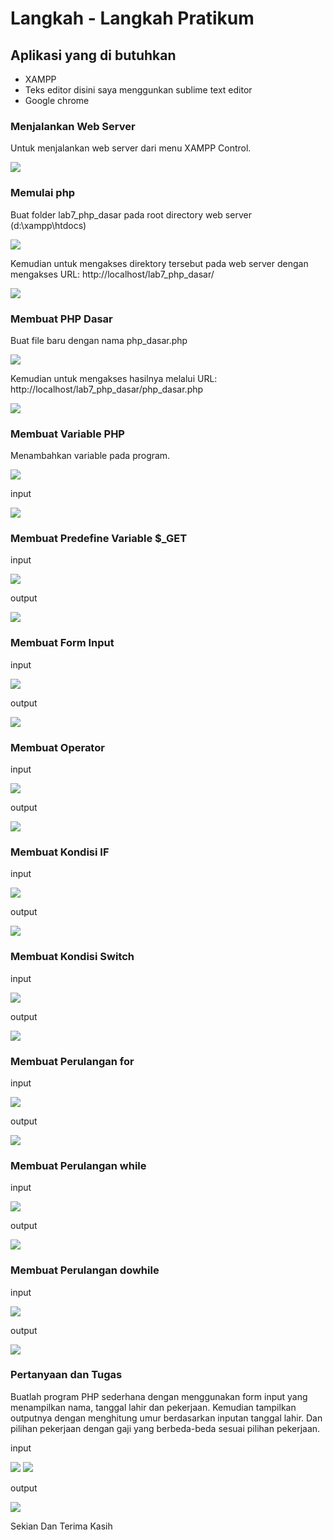 # Langkah - Langkah Pratikum

## Aplikasi yang di butuhkan
- XAMPP
- Teks editor disini saya menggunkan sublime text editor
- Google chrome

### Menjalankan Web Server

Untuk menjalankan web server dari menu XAMPP Control.

![](photo/1.PNG)

### Memulai php
Buat folder lab7_php_dasar pada root directory web server (d:\xampp\htdocs)

![](photo/2.PNG)

Kemudian untuk mengakses direktory tersebut pada web server dengan mengakses URL:
http://localhost/lab7_php_dasar/

![](photo/3.PNG)

### Membuat PHP Dasar
Buat file baru dengan nama php_dasar.php

![](photo/4.PNG)

Kemudian untuk mengakses hasilnya melalui URL:
http://localhost/lab7_php_dasar/php_dasar.php

![](photo/5.PNG)

### Membuat Variable PHP
Menambahkan variable pada program.

![](photo/6.PNG)

input

![](photo/7.PNG)

### Membuat Predefine Variable $_GET
input

![](photo/8.PNG)

output

![](photo/9.PNG)

### Membuat Form Input
input

![](photo/10.PNG)

output

![](photo/11.PNG)

### Membuat Operator
input

![](photo/12.PNG)

output

![](photo/13.PNG)

### Membuat Kondisi IF
input

![](photo/14.PNG)

output

![](photo/15.PNG)

### Membuat Kondisi Switch
input

![](photo/16.PNG)

output

![](photo/17.PNG)

### Membuat Perulangan for
input

![](photo/18.PNG)

output

![](photo/19.PNG)

### Membuat Perulangan while
input

![](photo/20.PNG)

output

![](photo/21.PNG)

### Membuat Perulangan dowhile
input

![](photo/22.PNG)

output

![](photo/23.PNG)

### Pertanyaan dan Tugas
Buatlah program PHP sederhana dengan menggunakan form input yang menampilkan
nama, tanggal lahir dan pekerjaan. Kemudian tampilkan outputnya dengan menghitung
umur berdasarkan inputan tanggal lahir. Dan pilihan pekerjaan dengan gaji yang
berbeda-beda sesuai pilihan pekerjaan.

input

![](photo/24.PNG)
![](photo/25.PNG)

output

![](photo/26.PNG)

Sekian Dan Terima Kasih


